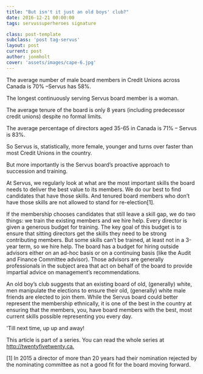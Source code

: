 ```yaml
---
title: "But isn't it just an old boys' club?"
date: 2016-12-21 00:00:00 
tags: servussuperheroes signature

class: post-template
subclass: 'post tag-servus'
layout: post
current: post
author: jonmholt
cover: 'assets/images/cape-6.jpg'
---
```

The average number of male board members in Credit Unions across Canada is 70% –Servus has 58%.

The longest continuously serving Servus board member is a woman. 

The average tenure of the board is only 8 years (including predecessor credit unions) despite no formal limits.

The average percentage of directors aged 35-65 in Canada is 71% – Servus is 83%.
 
So Servus is, statistically, more female, younger and turns over faster than most Credit Unions in the country.
 
But more importantly is the Servus board’s proactive approach to succession and training. 
 
At Servus, we regularly look at what are the most important skills the board needs to deliver the best value to its members.  We do our best to find candidates that have those skills.  And tenured board members who don’t have those skills are not allowed to stand for re-election[1].
 
If the membership chooses candidates that still leave a skill gap, we do two things:  we train the existing members and we hire help.  Every director is given a generous budget for training.  The key goal of this budget is to ensure that sitting directors get the skills they need to be strong contributing members.  But some skills can’t be trained, at least not in a 3-year term, so we hire help.  The board has a budget for hiring outside advisors either on an ad-hoc basis or on a continuing basis (like the Audit and Finance Committee advisor).  Those advisors are generally professionals in the subject area that act on behalf of the board to provide impartial advice on management’s recommendations.
 
An old boy’s club suggests that an existing board of old, (generally) white, men manipulate the elections to ensure their old, (generally) white male friends are elected to join them.  While the Servus board could better represent the membership ethnically, it is one of the best in the country at ensuring that the members, you, have board members with the best, most current skills possible representing you every day.

'Till next time, up up and away!

This article is part of a series. You can read the whole series at http://twentyfivetwenty.ca.​
 
[1] In 2015 a director of more than 20 years had their nomination rejected by the nominating committee as not a good fit for the board moving forward.

